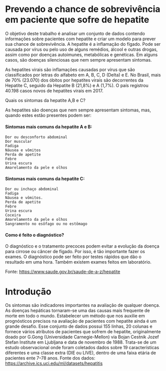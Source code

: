#  Prevendo a chance de sobrevivência em paciente que sofre de hepatite
O objetivo deste trabalho é analisar um conjunto de dados contendo informações sobre pacientes com hepatite e criar um modelo para prever sua chance de sobrevivência.
A hepatite é a inflamação do fígado. Pode ser causada por vírus ou pelo uso de alguns remédios, álcool e outras drogas, assim como por doenças autoimunes, metabólicas e genéticas. Em alguns casos, são doenças silenciosas que nem sempre apresentam sintomas.

As hepatites virais são inflamações causadas por vírus que são classificados por letras do alfabeto em A, B, C, D (Delta) e E. No Brasil, mais de 70% (23.070) dos óbitos por hepatites virais são decorrentes da Hepatite C, seguido da Hepatite B (21,8%) e A (1,7%). O país registrou 40.198 casos novos de hepatites virais em 2017.  

Quais os sintomas da hepatite A,B e C?

As hepatites são doenças que nem sempre apresentam sintomas, mas, quando estes estão presentes podem ser:

#### Sintomas mais comuns da hepatite A e B:

    Dor ou desconforto abdominal
    Dor muscular
    Fadiga
    Náusea e vômitos
    Perda de apetite
    Febre
    Urina escura
    Amarelamento da pele e olhos
 

#### Sintomas mais comuns da hepatite C:

    Dor ou inchaço abdominal
    Fadiga
    Náusea e vômitos.
    Perda de apetite
    Febre
    Urina escura
    Coceira
    Amarelamento da pele e olhos
    Sangramento no esôfago ou no estômago

#### Como é feito o diagnóstico?

O diagnóstico e o tratamento precoces podem evitar a evolução da doença para cirrose ou câncer de fígado. Por isso, é tão importante fazer os exames. O diagnóstico pode ser feito por testes rápidos que dão o resultado em uma hora. Também existem exames feitos em laboratório.


Fonte: https://www.saude.gov.br/saude-de-a-z/hepatite

# Introdução
Os sintomas são indicadores importantes na avaliação de qualquer doença. As doenças hepáticas tornaram-se uma das causas mais frequente de morte em todo o mundo. Estabelecer um método que nos auxilie em prognósticos precisos na avaliação de pacientes com hepatite ainda é um grande desafio.
Esse conjunto de dados possui 155 linhas, 20 colunas e fornece vários atributos de pacientes que sofrem de hepatite, originalmente doado por G.Gong (Universidade Carnegie-Mellon) via Bojan Cestnik Jozef Stefan Institute em Ljubljana e data de novembro de 1988. Trata-se de um estudo observacional onde foram coletados dados sobre 19 características diferentes e uma classe extra (DIE ou LIVE), dentro de uma faixa etária de pacientes ente 7–78 anos.
Fonte dos dados: https://archive.ics.uci.edu/ml/datasets/hepatitis
